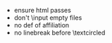 - ensure html passes
- don't \input empty files
- no def of affiliation
- no linebreak before \textcircled